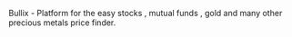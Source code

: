 Bullix - Platform for the easy stocks , mutual funds , gold and many other precious metals price finder.
